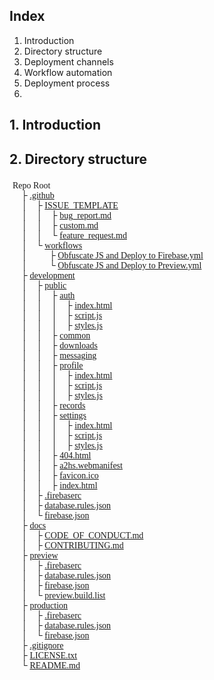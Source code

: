 ## Index
1. Introduction
2. Directory structure
3. Deployment channels
4. Workflow automation
5. Deployment process
6. 

## 1. Introduction

## 2. Directory structure
<pre style="
    width: calc(100% - 10px);
    padding: 5px;
    overflow: auto;
    font-family: ui-monospace;">
Repo Root
    &#9500; <a href="#">.github</a>
    &#9474;    &#9500; <a href="#">ISSUE_TEMPLATE</a>
    &#9474;    &#9474;    &#9500; <a href="#">bug_report.md</a>
    &#9474;    &#9474;    &#9500; <a href="#">custom.md</a>
    &#9474;    &#9474;    &#9492; <a href="#">feature_request.md</a>
    &#9474;    &#9492; <a href="#">workflows</a>
    &#9474;          &#9500; <a href="#">Obfuscate JS and Deploy to Firebase.yml</a>
    &#9474;          &#9492; <a href="#">Obfuscate JS and Deploy to Preview.yml</a>
    &#9500; <a href="#">development</a>
    &#9474;    &#9500; <a href="#">public</a>
    &#9474;    &#9474;    &#9500; <a href="#">auth</a>
    &#9474;    &#9474;    &#9474;    &#9500; <a href="#">index.html</a>
    &#9474;    &#9474;    &#9474;    &#9500; <a href="#">script.js</a>
    &#9474;    &#9474;    &#9474;    &#9500; <a href="#">styles.js</a>
    &#9474;    &#9474;    &#9500; <a href="#">common</a>
    &#9474;    &#9474;    &#9500; <a href="#">downloads</a>
    &#9474;    &#9474;    &#9500; <a href="#">messaging</a>
    &#9474;    &#9474;    &#9500; <a href="#">profile</a>
    &#9474;    &#9474;    &#9474;    &#9500; <a href="#">index.html</a>
    &#9474;    &#9474;    &#9474;    &#9500; <a href="#">script.js</a>
    &#9474;    &#9474;    &#9474;    &#9500; <a href="#">styles.js</a>
    &#9474;    &#9474;    &#9500; <a href="#">records</a>
    &#9474;    &#9474;    &#9500; <a href="#">settings</a>
    &#9474;    &#9474;    &#9474;    &#9500; <a href="#">index.html</a>
    &#9474;    &#9474;    &#9474;    &#9500; <a href="#">script.js</a>
    &#9474;    &#9474;    &#9474;    &#9500; <a href="#">styles.js</a>
    &#9474;    &#9474;    &#9500; <a href="#">404.html</a>
    &#9474;    &#9474;    &#9500; <a href="#">a2hs.webmanifest</a>
    &#9474;    &#9474;    &#9500; <a href="#">favicon.ico</a>
    &#9474;    &#9474;    &#9500; <a href="#">index.html</a>
    &#9474;    &#9500; <a href="#">.firebaserc</a>
    &#9474;    &#9500; <a href="#">database.rules.json</a>
    &#9474;    &#9492; <a href="#">firebase.json</a>
    &#9500; <a href="#">docs</a>
    &#9474;    &#9500; <a href="#">CODE_OF_CONDUCT.md</a>
    &#9474;    &#9500; <a href="#">CONTRIBUTING.md</a>
    &#9500; <a href="#">preview</a>
    &#9474;    &#9500; <a href="#">.firebaserc</a>
    &#9474;    &#9500; <a href="#">database.rules.json</a>
    &#9474;    &#9500; <a href="#">firebase.json</a>
    &#9474;    &#9492; <a href="#">preview.build.list</a>
    &#9500; <a href="#">production</a>
    &#9474;    &#9500; <a href="#">.firebaserc</a>
    &#9474;    &#9500; <a href="#">database.rules.json</a>
    &#9474;    &#9492; <a href="#">firebase.json</a>
    &#9500; <a href="#">.gitignore</a>
    &#9500; <a href="#">LICENSE.txt</a>
    &#9492; <a href="#">README.md</a>
</pre>
